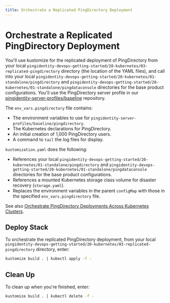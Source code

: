 ```yaml
---
title: Orchestrate a Replicated PingDirectory Deployment
---
```

# Orchestrate a Replicated PingDirectory Deployment

You'll use kustomize for the replicated deployment of PingDirectory from your local `pingidentity-devops-getting-started/20-kubernetes/03-replicated-pingdirectory` directory (the location of the YAML files), and call into your local `pingidentity-devops-getting-started/20-kubernetes/01-standalone/pingdirectory` and `pingidentity-devops-getting-started/20-kubernetes/01-standalone/pingdataconsole` directories for the base product configurations. You'll use the PingDirectory server profile in our [pingidentity-server-profiles/baseline](https://github.com/pingidentity/pingidentity-server-profiles/tree/master/baseline) repository.

The `env_vars.pingdirectory` file contains:

* The environment variables to use for `pingidentity-server-profiles/baseline/pingdirectory`.
* The Kubernetes declarations for PingDirectory.
* An initial creation of 1,000 PingDirectory users.
* A command to `tail` the log files for display.

`kustomization.yaml` does the following:

* References your local `pingidentity-devops-getting-started/20-kubernetes/01-standalone/pingdirectory` and `pingidentity-devops-getting-started/20-kubernetes/01-standalone/pingdataconsole` directories for the base product configurations.
* References a mounted Kubernetes storage class volume for disaster recovery (`storage.yaml`).
* Replaces the environment variables in the parent `configMap` with those in the specified `env_vars.pingdirectory` file.

See also [Orchestrate PingDirectory Deployments Across Kubernetes Clusters](deployK8sPD-clusters.md).

## Deploy Stack

To orchestrate the replicated PingDirectory deployment, from your local `pingidentity-devops-getting-started/20-kubernetes/03-replicated-pingdirectory` directory, enter:

```sh
kustomize build . | kubectl apply -f -
```

## Clean Up

To clean up when you're finished, enter:

```sh
kustomize build . | kubectl delete -f -
```
